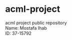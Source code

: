 # acml-project <br/>
acml project public repository <br/>
Name: Mostafa Ihab <br/>
ID: 37-15792 <br/>

